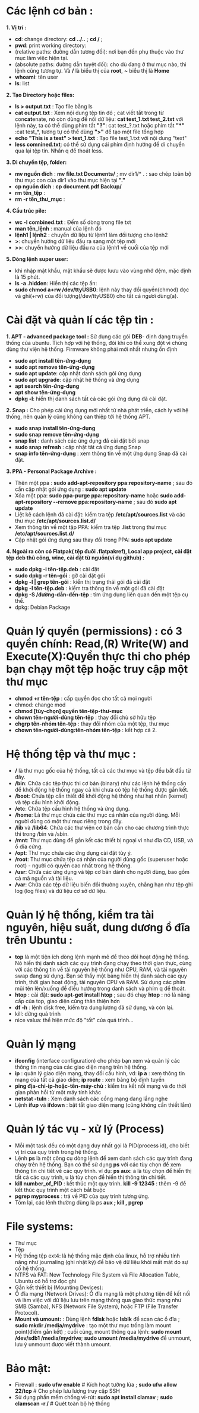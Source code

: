 # Các lệnh cơ bản :

**1. Vị trí :**
  - **cd**: change directory: **cd ../..** ; **cd /** ;
  - **pwd**: print working directory:
  - (relative paths: đường dẫn tương đối): nơi bạn đến phụ thuộc vào thư mục làm việc hiện tại.
  - (absolute paths: đường dẫn tuyệt đối): cho dù đang ở thư mục nào, thì lệnh cũng tương tự. Và **/** là biểu thị của **root**, **~** biểu thị là **Home** 
  - **whoami**: tên user
  - **ls**: list
    
**2. Tạo Directory hoặc files:**
  - **ls > output.txt** : Tạo file bằng ls
  - **cat output.txt** : Xem nội dung tệp tin đó ; cat viết tắt trong từ con**cat**enate, nó còn dùng để nối dữ liệu: **cat test_1.txt test_2.txt**
với lệnh này, ta có thể dùng phím tắt **"?"**: cat test_?.txt hoặc phím tắt **"*"** :cat test_*, tương tự có thể dùng **">"** để tạo một file tổng hợp 
  - **echo "This is a test" > test_1.txt** : Tạo file test_1.txt với nội dung "text"
  - **less comnined.txt**: có thể sử dụng cái phím định hướng để di chuyển qua lại tệp tin. Nhấn q để thoát less.
    
**3. Di chuyển tệp, folder:**
  - **mv nguồn đích** : **mv file.txt Documents/** ; mv dir1/* .  : sao chép toàn bộ thư mục con của dir1 vào thư mục hiện tại **"."**
  - **cp nguồn đích** : **cp document.pdf Backup/** 
  - **rm tên_tệp** :  
  - **rm -r tên_thư_mục** :
    
**4. Cấu trúc pile:**
  - **wc -l combined.txt** : Đếm số dòng trong file txt 
  - **man tên_lệnh** : manual của lệnh đó
  - **lệnh1 | lệnh2** : chuyển dữ liệu từ lệnh1 làm đối tượng cho lệnh2
  - **>**: chuyển hướng dữ liệu đầu ra sang một tệp mới
  - **>>**: chuyển hướng dữ liệu đầu ra của lệnh1 về cuối của tệp mới
    
**5. Dòng lệnh super user:**
  - khi nhập mật khẩu, mật khẩu sẽ được luưu vào vùng nhớ đệm, mặc định là 15 phút.
  - **ls -a .hidden**: Hiển thị các tệp ẩn:
  - **sudo chmod a+rw /dev/ttyUSB0**: lệnh này thay đổi quyền(chmod) đọc và ghi(+rw) của đối tượng(/dev/ttyUSB0) cho tất cả người dùng(a).

# Cài đặt và quản lí các tệp tin :

**1. APT - advanced package tool :** Sử dụng các gói **DEB**- định dạng truyền thống của ubuntu. Tích hợp với hệ thống, đôi khi có thể xung đột vì chúng dùng thư viện hệ thống. Firmware không phải mới nhất nhưng ổn định
  - **sudo apt install tên-ứng-dụng**
  - **sudo apt remove tên-ứng-dụng**
  - **sudo apt update**: cập nhật danh sách gói ứng dụng
  - **sudo apt upgrade**: cập nhật hệ thống và ứng dụng
  - **apt search tên-ứng-dụng**
  - **apt show tên-ứng-dụng**
  - **dpkg -l**: hiển thị danh sách tất cả các gói ứng dụng đã cài đặt.

**2. Snap :** Cho phép cài ứng dụng mới nhất từ nhà phát triển, cách ly với hệ thống, nên quản lý cũng không can thiệp tới hệ thống APT.
  - **sudo snap install tên-ứng-dụng**
  - **sudo snap remove tên-ứng-dụng**
  - **snap list** : danh sách các ứng dụng đã cài đặt bởi snap
  - **sudo snap refresh** : cập nhật tât cả ứng dụng Snap
  - **snap info tên-ứng-dụng** : xem thông tin về một ứng dụng Snap đã cài đặt.

**3. PPA - Personal Package Archive :**
  - Thên một ppa : **sudo add-apt-repository ppa:repository-name** ; sau đó cần cập nhật gói ứng dụng : **sudo apt update**
  - Xóa một ppa: **sudo ppa-purge ppa:repository-name** hoặc **sudo add-apt-repository --remove ppa:repository-name** ; sau đó **sudo apt update**
  - Liệt kê cách lệnh đã cài đặt: kiểm tra tệp **/etc/apt/sources.list** và các thư mục **/etc/apt/sources.list.d/**
  - Xem thông tin về một tập PPA: kiểm tra tệp **.list** trong thư mục **/etc/apt/sources.list.d/**
  - Cập nhật gói ứng dụng sau thay đổi trong PPA: **sudo apt update**

**4. Ngoài ra còn có Flatpak( tệp đuôi .flatpakref), Local app project, cài đặt tệp deb thủ công, wine, cài đặt từ nguồn(ví dụ github) :**
  - **sudo dpkg -i tên-tệp.deb** : cài đặt
  - **sudo dpkg -r tên-gói** : gỡ cài đặt gói
  - **dpkg -l | grep tên-gói** : kiển thị trạng thái gói đã cài đặt
  - **dpkg -I tên-tệp.deb** : kiểm tra thông tin về một gói đã cài đặt
  - **dpkg -S /đường-dẫn-đến-tệp** : tìm ứng dụng liên quan đến một tệp cụ thể.
  - dpkg: Debian Package


# Quản lý quyền (permissions) : có 3 quyền chính: Read,(R) Write(W) and Execute(X):Quyền thực thi cho phép bạn chạy một tệp hoặc truy cập một thư mục

  - **chmod +r tên-tệp** : cấp quyền đọc cho tất cả mọi người
  - chmod: change mod
  - **chmod [tùy-chọn] quyền tên-tệp-thư-mục** 
  - **chown tên-người-dùng tên-tệp** : thay đổi chủ sở hữu tệp
  - **chgrp tên-nhóm tên-tệp** : thay đổi nhóm của một tệp, thư mục
  - **chown tên-người-dùng:tên-nhóm tên-tệp** : kết hợp cả 2.

# Hệ thống tệp và thư mục : 

  - **/** là thư mục gốc của hệ thống, tất cả các thư mục và tệp đều bắt đầu từ đây.
  - **/bin**: Chứa các tệp thực thi cơ bản (binary) như các lệnh hệ thống cần để khởi động hệ thống ngay cả khi chưa có tệp hệ thống được gắn kết.
  - **/boot**: Chứa tệp cần thiết để khởi động hệ thống như hạt nhân (kernel) và tệp cấu hình khởi động.
  - **/etc**: Chứa tệp cấu hình hệ thống và ứng dụng.
  - **/home**: Là thư mục chứa các thư mục cá nhân của người dùng. Mỗi người dùng có một thư mục riêng trong đây.
  - **/lib** và **/lib64**: Chứa các thư viện cơ bản cần cho các chương trình thực thi trong /bin và /sbin.
  - **/mnt**: Thư mục dùng để gắn kết các thiết bị ngoại vi như đĩa CD, USB, và ổ đĩa cứng.
  - **/opt**: Thư mục chứa các ứng dụng cài đặt tùy ý.
  - **/root**: Thư mục chứa tệp cá nhân của người dùng gốc (superuser hoặc root) - người có quyền cao nhất trong hệ thống.
  - **/usr**: Chứa các ứng dụng và tệp cơ bản dành cho người dùng, bao gồm cả mã nguồn và tài liệu.
  - **/var**: Chứa các tệp dữ liệu biến đổi thường xuyên, chẳng hạn như tệp ghi log (log files) và dữ liệu cơ sở dữ liệu.

# Quản lý hệ thống, kiểm tra tài nguyên, hiệu suất, dung dương ổ đĩa trên Ubuntu : 

  - **top** là một tiện ích dòng lệnh mạnh mẽ để theo dõi hoạt động hệ thống. Nó hiển thị danh sách các quy trình đang chạy theo thời gian thực, cùng với các thông tin về tài nguyên hệ thống như CPU, RAM, và tài nguyên swap đang sử dụng. Bạn sẽ thấy một bảng hiển thị danh sách các quy trình, thời gian hoạt động, tài nguyên CPU và RAM. Sử dụng các phím mũi tên lên/xuống để điều hướng trong danh sách và phím q để thoát.
  - **htop** : cài đặt: **sudo apt-get install htop**  ; sau đó chạy **htop** : nó là nâng cấp của top, giao diện cũng thân thiện hơn
  - **df -h** : lệnh disk free, kiểm tra dung lượng đã sử dụng, và còn lại.
  - kill: dừng quá trình
  - nice valua: thể hiện mức độ "tốt" của quá trình...

# Quản lý mạng

  - **ifconfig** (interface configuration) cho phép bạn xem và quản lý các thông tin mạng của các giao diện mạng trên hệ thống.
  - **ip** : quản lý giao diện mạng, thay đổi cấu hình, vd: **ip a** : xem thông tin mạng của tất cả giao diện; **ip route** : xem bảng bộ định tuyến
  - **ping địa-chỉ-ip-hoặc-tên-máy-chủ** : kiểm tra kết nối mạng và đo thời gian phản hồi từ một máy tính khác
  - **netstat -tuln** : Xem danh sách các cổng mạng đang lắng nghe
  - Lệnh **ifup** và **ifdown** : bật tắt giao diện mạng (cũng không cần thiết lắm)

# Quản lý tác vụ - xử lý (Process)

  - Mỗi một task đều có một dạng duy nhất gọi là PID(process id), cho biết vị trí của quy trình trong hệ thống.
  - Lệnh **ps** là một công cụ dòng lệnh để xem danh sách các quy trình đang chạy trên hệ thống. Bạn có thể sử dụng **ps** với các tùy chọn để xem thông tin chi tiết về các quy trình. ví dụ: **ps aux**: a là tùy chọn để hiển thị tất cả các quy trình, u là tùy chọn để hiển thị thông tin chi tiết.
  - **kill number_of_PID** : kết thúc một quy trình. **kill -9 12345** : thêm -9 để kết thúc quy trình một cách bắt buộc
  - **pgrep myprocess** : trả về PID của quy trình tương ứng.
  - Tóm lại, các lênh thường dùng là ps **aux ; kill , pgrep** 

# File systems:

  - Thư mục
  - Tệp
  - Hệ thống tệp ext4: là hệ thống mặc định của linux, hỗ trợ nhiều tính năng như journaling (ghi nhật ký) để bảo vệ dữ liệu khỏi mất mát do sự cố hệ thống.
  - NTFS và FAT: New Technology File System và File Allocation Table, Ubuntu có hỗ trợ đọc ghi
  - Gắn kết thiết bị (Mounting Devices):
  - Ổ đĩa mạng (Network Drives): Ổ đĩa mạng là một phương tiện để kết nối và làm việc với dữ liệu lưu trên mạng thông qua giao thức mạng như SMB (Samba), NFS (Network File System), hoặc FTP (File Transfer Protocol).
  - **Mount và umount:** : Dùng lệnh **fdisk** hoặc **lsblk** để scan các ổ đĩa ; **sudo mkdir /media/mydrive** : tạo một thư mục trống làm mount point(điểm gắn kết) ; cuối cùng, mount thông qua lệnh: **sudo mount /dev/sdb1 /media/mydrive**; **sudo umount /media/mydrive** để unmount, lưu ý unmount được viết thành umount.

# Bảo mật: 

  - Firewall : **sudo ufw enable**    # Kích hoạt tường lửa ; **sudo ufw allow 22/tcp**    # Cho phép lưu lượng truy cập SSH
  - Sử dụng phần mềm chống vi-rút: **sudo apt install clamav** ; **sudo clamscan -r /**     # Quét toàn bộ hệ thống
























